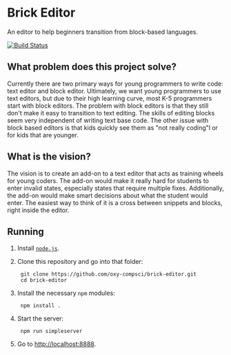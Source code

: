 # Brick Editor

An editor to help beginners transition from block-based languages.

[![Build Status](https://travis-ci.org/oxy-compsci/brick-editor.svg?branch=master)](https://travis-ci.org/oxy-compsci/brick-editor)

## What problem does this project solve?

Currently there are two primary ways for young programmers to write code: text editor and block editor. Ultimately, we want young programmers to use text editors, but due to their high learning curve, most K-5 programmers start with block editors. The problem with block editors is that they still don't make it easy to transition to text editing. The skills of editing blocks seem very independent of writing text base code. The other issue with block based editors is that kids quickly see them as "not really coding"l or for kids that are younger. 

## What is the vision?

The vision is to create an add-on to a text editor that acts as training wheels for young coders. The add-on would make it really hard for students to enter invalid states, especially states that require multiple fixes. Additionally, the add-on would make smart decisions about what the student would enter. The easiest way to think of it is a cross between snippets and blocks, right inside the editor. 


## Running

1. Install [`node.js`](https://nodejs.org/en/download/).

2. Clone this repository and go into that folder:

		git clone https://github.com/oxy-compsci/brick-editor.git
		cd brick-editor

3. Install the necessary `npm` modules:

		npm install .

4. Start the server:

		npm run simpleserver

5. Go to [http://localhost:8888]().
